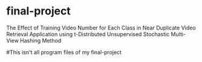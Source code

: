 # final-project
The Effect of Training Video Number for Each Class in Near Duplicate Video Retrieval Application using t-Distributed Unsupervised Stochastic Multi-View Hashing Method

#This isn't all program files of my final-project
